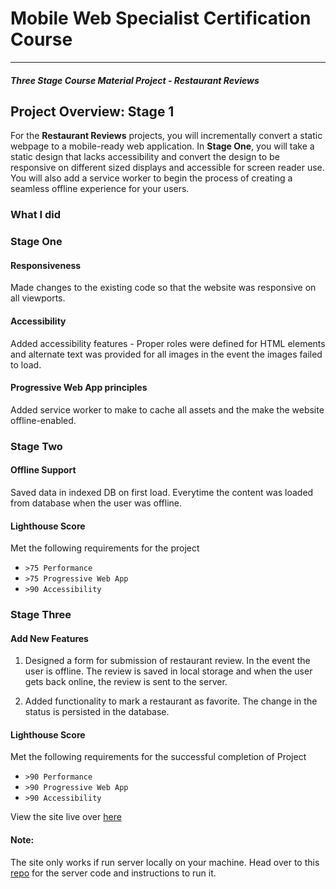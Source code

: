 # Mobile Web Specialist Certification Course
---
#### _Three Stage Course Material Project - Restaurant Reviews_

## Project Overview: Stage 1

For the **Restaurant Reviews** projects, you will incrementally convert a static webpage to a mobile-ready web application. In **Stage One**, you will take a static design that lacks accessibility and convert the design to be responsive on different sized displays and accessible for screen reader use. You will also add a service worker to begin the process of creating a seamless offline experience for your users.

### What I did

### Stage One

#### Responsiveness

Made changes to the existing code so that the website was responsive on all viewports.

#### Accessibility

Added accessibility features - Proper roles were defined for HTML elements and alternate text was provided for all images in the event the images failed to load.

#### Progressive Web App principles

Added service worker to make to cache all assets and the make the website offline-enabled.

### Stage Two

#### Offline Support

Saved data in indexed DB on first load. Everytime the content was loaded from database when the user was offline.

#### Lighthouse Score

Met the following requirements for the project
* `>75 Performance`
* `>75 Progressive Web App`
* `>90 Accessibility`

### Stage Three

#### Add New Features

1. Designed a form for submission of restaurant review. In the event the user is offline. The review is saved in local storage and when the user gets back online, the review is sent to the server.

2. Added functionality to mark a restaurant as favorite. The change in the status is persisted in the database.

#### Lighthouse Score

Met the following requirements for the successful completion of Project

* `>90 Performance`
* `>90 Progressive Web App`
* `>90 Accessibility`

View the site live over [here](https://mws-restaurant-reviews.netlify.com/)

#### Note:
The site only works if run server locally on your machine. Head over to this [repo](https://github.com/udacity/mws-restaurant-stage-3) for the server code and instructions to run it.




